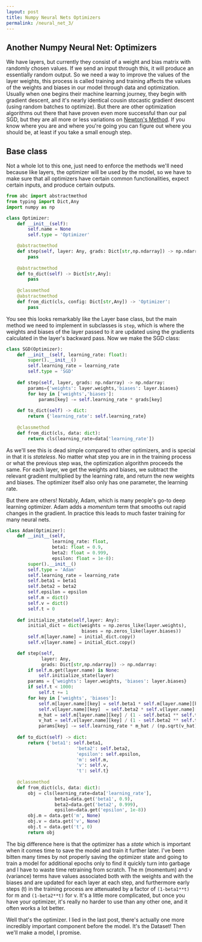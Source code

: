 ```yaml
---
layout: post
title: Numpy Neural Nets Optimizers
permalink: /neural_net_3/
---
```


## Another Numpy Neural Net: Optimizers

We have layers, but currently they consist of a weight and bias matrix with randomly chosen values. If we send an input through this, it will produce an essentially random output. So we need a way to improve the values of the layer weights, this process is called training and training affects the values of the weights and biases in our model through data and optimization.  Usually when one begins their machine learning journey, they begin with gradient descent, and it's nearly identical cousin stocastic gradient descent (using random batches to optimize). But there are other optimization algorithms out there that have proven even more successful than our pal SGD, but they are all more or less variations on [Newton's Method](https://en.wikipedia.org/wiki/Newton%27s_method). If you know where you are and where you're going you can figure out where you should be, at least if you take a small enough step.

## Base class

Not a whole lot to this one, just need to enforce the methods we'll need because like layers, the optimizer will be used by the model, so we have to make sure that all optimizers have certain common functionalities, expect certain inputs, and produce certain outputs.

```python
from abc import abstractmethod
from typing import Dict,Any
import numpy as np

class Optimizer:
    def __init__(self):
        self.name = None
        self.type = 'Optimizer'

    @abstractmethod
    def step(self, layer: Any, grads: Dict[str,np.ndarray]) -> np.ndarray:
        pass
    
    @abstractmethod
    def to_dict(self) -> Dict[str,Any]:
        pass
    
    @classmethod
    @abstractmethod
    def from_dict(cls, config: Dict[str,Any]) -> 'Optimizer':
        pass

```

You see this looks remarkably like the Layer base class, but the main method we need to implement in subclasses is `step`, which is where the weights and biases of the layer passed to it are updated using the gradients calculated in the layer's backward pass. Now we make the SGD class:

```python
class SGD(Optimizer):
    def __init__(self, learning_rate: float):
        super().__init__()
        self.learning_rate = learning_rate
        self.type = 'SGD'
    
    def step(self, layer, grads: np.ndarray) -> np.ndarray:
        params={'weights': layer.weights,'biases': layer.biases} 
        for key in ['weights','biases']:
            params[key] -= self.learning_rate * grads[key]
    
    def to_dict(self) -> dict:
        return {'learning_rate': self.learning_rate}
    
    @classmethod
    def from_dict(cls, data: dict):
        return cls(learning_rate=data['learning_rate'])
```
As we'll see this is dead simple compared to other optimizers, and is special in that it is *stateless*. No matter what step you are in in the training process or what the previous step was, the optimization algorithm proceeds the same. For each layer, we get the weights and biases, we subtract the relevant gradient multiplied by the learning rate, and return the new weights and biases. The optimizer itself also only has one parameter, the learning rate.

But there are others! Notably, Adam, which is many people's go-to deep learning optimizer. Adam adds a *momentum* term that smooths out rapid changes in the gradient. In practice this leads to much faster training for many neural nets.

```python
class Adam(Optimizer):
    def __init__(self, 
                 learning_rate: float, 
                 beta1: float = 0.9, 
                 beta2: float = 0.999, 
                 epsilon: float = 1e-8):
        super().__init__()
        self.type = 'Adam'
        self.learning_rate = learning_rate
        self.beta1 = beta1
        self.beta2 = beta2
        self.epsilon = epsilon
        self.m = dict()
        self.v = dict()
        self.t = 0
    
    def initialize_state(self,layer: Any):
        initial_dict = dict(weights = np.zeros_like(layer.weights),
                            biases = np.zeros_like(layer.biases))
        self.m[layer.name] = initial_dict.copy()
        self.v[layer.name] = initial_dict.copy()

    def step(self,
             layer: Any,
             grads: Dict[str,np.ndarray]) -> np.ndarray:
        if self.m.get(layer.name) is None:
            self.initialize_state(layer)
        params = {'weights': layer.weights, 'biases': layer.biases}
        if self.t < 1000:
            self.t += 1
        for key in ['weights', 'biases']:
            self.m[layer.name][key] = self.beta1 * self.m[layer.name][key]  + (1 - self.beta1) * grads[key]
            self.v[layer.name][key]  = self.beta2 * self.v[layer.name][key]  + (1 - self.beta2) * (grads[key] ** 2)
            m_hat = self.m[layer.name][key] / (1 - self.beta1 ** self.t)
            v_hat = self.v[layer.name][key] / (1 - self.beta2 ** self.t)
            params[key] -= self.learning_rate * m_hat / (np.sqrt(v_hat) + self.epsilon)
    
    def to_dict(self) -> dict:
        return {'beta1': self.beta1, 
                          'beta2': self.beta2, 
                          'epsilon': self.epsilon,
                          'm': self.m,
                          'v': self.v,
                          't': self.t}
    
    @classmethod
    def from_dict(cls, data: dict):
        obj = cls(learning_rate=data['learning_rate'],
                  beta1=data.get('beta1', 0.9),
                  beta2=data.get('beta2', 0.999),
                  epsilon=data.get('epsilon', 1e-8))
        obj.m = data.get('m', None)
        obj.v = data.get('v', None)
        obj.t = data.get('t', 0)
        return obj
```

The big difference here is that the optimizer has a *state* which is important when it comes time to save the model and train it further later. I've been bitten many times by not properly saving the optimizer state and going to train a model for additional epochs only to find it quickly turn into garbage and I have to waste time retraining from scratch.  The m (momentum) and v (variance) terms have values associated both with the weights and with the biases and are updated for each layer at each step, and furthermore early steps (t) in the training process are attenuated by a factor of `(1-beta1**t)` for m and `(1-beta2**t)` for v. It's a little more complicated, but once you have your optimizer, it's really no harder to use than any other one, and it often works a lot better.

Well that's the optimizer. I lied in the last post, there's actually one more incredibly important component before the model. It's the Dataset! Then we'll make a model, I promise.